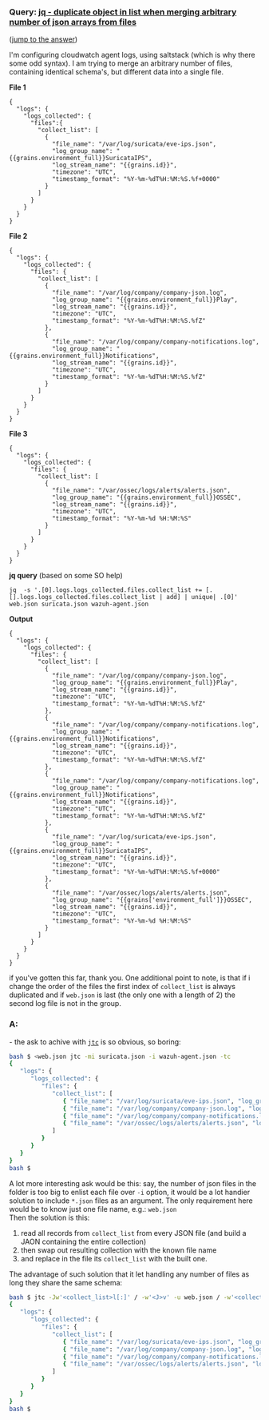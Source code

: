 ### Query: [jq - duplicate object in list when merging arbitrary number of json arrays from files](https://stackoverflow.com/questions/59884137/jq-duplicate-object-in-list-when-merging-arbitrary-number-of-json-arrays-from)
([jump to the answer]())

I'm configuring cloudwatch agent logs, using saltstack (which is why there some odd syntax).  I am trying to merge an arbitrary number of files, containing identical schema's, but different data into a single file.

**File 1**
```
{
  "logs": {
    "logs_collected": {
      "files":{
        "collect_list": [
          {
            "file_name": "/var/log/suricata/eve-ips.json",
            "log_group_name": "{{grains.environment_full}}SuricataIPS",
            "log_stream_name": "{{grains.id}}",
            "timezone": "UTC",
            "timestamp_format": "%Y-%m-%dT%H:%M:%S.%f+0000"
          }
        ]
      }
    }
  }
}
```
**File 2**
```
{
  "logs": {
    "logs_collected": {
      "files": {
        "collect_list": [
          {
            "file_name": "/var/log/company/company-json.log",
            "log_group_name": "{{grains.environment_full}}Play",
            "log_stream_name": "{{grains.id}}",
            "timezone": "UTC",
            "timestamp_format": "%Y-%m-%dT%H:%M:%S.%fZ"
          },
          {
            "file_name": "/var/log/company/company-notifications.log",
            "log_group_name": "{{grains.environment_full}}Notifications",
            "log_stream_name": "{{grains.id}}",
            "timezone": "UTC",
            "timestamp_format": "%Y-%m-%dT%H:%M:%S.%fZ"
          }
        ]
      }
    }
  }
}
```
**File 3**
```
{
  "logs": {
    "logs_collected": {
      "files": {
        "collect_list": [
          {
            "file_name": "/var/ossec/logs/alerts/alerts.json",
            "log_group_name": "{{grains.environment_full}}OSSEC",
            "log_stream_name": "{{grains.id}}",
            "timezone": "UTC",
            "timestamp_format": "%Y-%m-%d %H:%M:%S"
          }
        ]
      }
    }
  }
}
```
**jq query** (based on some SO help)
```
jq  -s '.[0].logs.logs_collected.files.collect_list += [.[].logs.logs_collected.files.collect_list | add] | unique| .[0]' web.json suricata.json wazuh-agent.json
```
**Output**
```
{
  "logs": {
    "logs_collected": {
      "files": {
        "collect_list": [
          {
            "file_name": "/var/log/company/company-json.log",
            "log_group_name": "{{grains.environment_full}}Play",
            "log_stream_name": "{{grains.id}}",
            "timezone": "UTC",
            "timestamp_format": "%Y-%m-%dT%H:%M:%S.%fZ"
          },
          {
            "file_name": "/var/log/company/company-notifications.log",
            "log_group_name": "{{grains.environment_full}}Notifications",
            "log_stream_name": "{{grains.id}}",
            "timezone": "UTC",
            "timestamp_format": "%Y-%m-%dT%H:%M:%S.%fZ"
          },
          {
            "file_name": "/var/log/company/company-notifications.log",
            "log_group_name": "{{grains.environment_full}}Notifications",
            "log_stream_name": "{{grains.id}}",
            "timezone": "UTC",
            "timestamp_format": "%Y-%m-%dT%H:%M:%S.%fZ"
          },
          {
            "file_name": "/var/log/suricata/eve-ips.json",
            "log_group_name": "{{grains.environment_full}}SuricataIPS",
            "log_stream_name": "{{grains.id}}",
            "timezone": "UTC",
            "timestamp_format": "%Y-%m-%dT%H:%M:%S.%f+0000"
          },
          {
            "file_name": "/var/ossec/logs/alerts/alerts.json",
            "log_group_name": "{{grains['environment_full']}}OSSEC",
            "log_stream_name": "{{grains.id}}",
            "timezone": "UTC",
            "timestamp_format": "%Y-%m-%d %H:%M:%S"
          }
        ]
      }
    }
  }
}
```
if you've gotten this far, thank you.  One additional point to note, is that if i change the order of the files the first index of `collect_list` is always duplicated and if `web.json` is last (the only one with a length of 2) the second log file is not in the group.

### A:
\- the ask to achive with [`jtc`](https://github.com/ldn-softdev/jtc) is so obvious, so boring:
```bash
bash $ <web.json jtc -mi suricata.json -i wazuh-agent.json -tc
{
   "logs": {
      "logs_collected": {
         "files": {
            "collect_list": [
               { "file_name": "/var/log/suricata/eve-ips.json", "log_group_name": "{{grains.environment_full}}SuricataIPS", "log_stream_name": "{{grains.id}}", "timestamp_format": "%Y-%m-%dT%H:%M:%S.%f+0000", "timezone": "UTC" },
               { "file_name": "/var/log/company/company-json.log", "log_group_name": "{{grains.environment_full}}Play", "log_stream_name": "{{grains.id}}", "timestamp_format": "%Y-%m-%dT%H:%M:%S.%fZ", "timezone": "UTC" },
               { "file_name": "/var/log/company/company-notifications.log", "log_group_name": "{{grains.environment_full}}Notifications", "log_stream_name": "{{grains.id}}", "timestamp_format": "%Y-%m-%dT%H:%M:%S.%fZ", "timezone": "UTC" },
               { "file_name": "/var/ossec/logs/alerts/alerts.json", "log_group_name": "{{grains.environment_full}}OSSEC", "log_stream_name": "{{grains.id}}", "timestamp_format": "%Y-%m-%d %H:%M:%S", "timezone": "UTC" }
            ]
         }
      }
   }
}
bash $ 
```
A lot more interesting ask would be this: say, the number of json files in the folder is too big to enlist each file over `-i` option, 
it would be a lot handier solution to include `*.json` files as an argument. The only requirement here would be to know just one
file name, e.g.: `web.json`  
Then the solution is this:
1. read all records from `collect_list` from every JSON file (and build a JAON containing the entire collection)
2. then swap out resulting collection with the known file name
3. and replace in the file its `collect_list` with the built one.

The advantage of such solution that it let handling any number of files as long they share the same schema:
```bash
bash $ jtc -Jw'<collect_list>l[:]' / -w'<J>v' -u web.json / -w'<collect_list>l' -u0 -T{{J}} -tc *.json
{
   "logs": {
      "logs_collected": {
         "files": {
            "collect_list": [
               { "file_name": "/var/log/suricata/eve-ips.json", "log_group_name": "{{grains.environment_full}}SuricataIPS", "log_stream_name": "{{grains.id}}", "timestamp_format": "%Y-%m-%dT%H:%M:%S.%f+0000", "timezone": "UTC" },
               { "file_name": "/var/log/company/company-json.log", "log_group_name": "{{grains.environment_full}}Play", "log_stream_name": "{{grains.id}}", "timestamp_format": "%Y-%m-%dT%H:%M:%S.%fZ", "timezone": "UTC" },
               { "file_name": "/var/log/company/company-notifications.log", "log_group_name": "{{grains.environment_full}}Notifications", "log_stream_name": "{{grains.id}}", "timestamp_format": "%Y-%m-%dT%H:%M:%S.%fZ", "timezone": "UTC" },
               { "file_name": "/var/ossec/logs/alerts/alerts.json", "log_group_name": "{{grains.environment_full}}OSSEC", "log_stream_name": "{{grains.id}}", "timestamp_format": "%Y-%m-%d %H:%M:%S", "timezone": "UTC" }
            ]
         }
      }
   }
}
bash $ 
```




